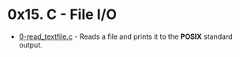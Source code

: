 # 0x15. C - File I/O

- [0-read_textfile.c]() - Reads a file and prints it to the **POSIX** standard output.
